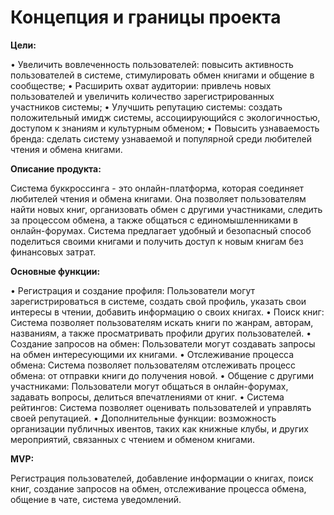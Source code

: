 # Концепция и границы проекта

**Цели:**

• Увеличить вовлеченность пользователей: повысить активность пользователей в системе, стимулировать обмен книгами и общение в сообществе;
• Расширить охват аудитории: привлечь новых пользователей и увеличить количество зарегистрированных участников системы;
• Улучшить репутацию системы: создать положительный имидж системы, ассоциирующийся с экологичностью, доступом к знаниям и культурным обменом;
• Повысить узнаваемость бренда: сделать систему узнаваемой и популярной среди любителей чтения и обмена книгами.

**Описание продукта:**

Система буккроссинга - это онлайн-платформа, которая соединяет любителей чтения и обмена книгами. Она позволяет пользователям найти новых книг, организовать обмен с другими участниками, следить за процессом обмена, а также общаться с единомышленниками в онлайн-форумах. Система предлагает удобный и безопасный способ поделиться своими книгами и получить доступ к новым книгам без финансовых затрат.

**Основные функции:**

• Регистрация и создание профиля: Пользователи могут зарегистрироваться в системе, создать свой профиль, указать свои интересы в чтении, добавить информацию о своих книгах.
• Поиск книг: Система позволяет пользователям искать книги по жанрам, авторам, названиям, а также просматривать профили других пользователей.
• Создание запросов на обмен: Пользователи могут создавать запросы на обмен интересующими их книгами.
• Отслеживание процесса обмена: Система позволяет пользователям отслеживать процесс обмена: от отправки книги до получения новой.
• Общение с другими участниками: Пользователи могут общаться в онлайн-форумах, задавать вопросы, делиться впечатлениями от книг.
• Система рейтингов: Система позволяет оценивать пользователей и управлять своей репутацией.
• Дополнительные функции: возможность организации публичных ивентов, таких как книжные клубы, и других мероприятий, связанных с чтением и обменом книгами.

**MVP:**

Регистрация пользователей, добавление информации о книгах, поиск книг, создание запросов на обмен, отслеживание процесса обмена, общение в чате, система уведомлений.